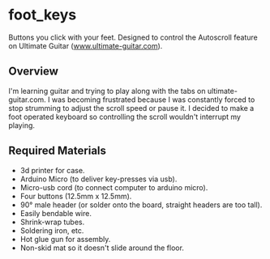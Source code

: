 # foot_keys
Buttons you click with your feet. Designed to control the Autoscroll feature on Ultimate Guitar (www.ultimate-guitar.com).

## Overview

I'm learning guitar and trying to play along with the tabs on ultimate-guitar.com. I was becoming frustrated because I was constantly forced to stop strumming to adjust the scroll speed or pause it. I decided to make a foot operated keyboard so controlling the scroll wouldn't interrupt my playing.

## Required Materials

  * 3d printer for case.
  * Arduino Micro (to deliver key-presses via usb).
  * Micro-usb cord (to connect computer to arduino micro).
  * Four buttons (12.5mm x 12.5mm).
  * 90&deg; male header (or solder onto the board, straight headers are too tall).
  * Easily bendable wire.
  * Shrink-wrap tubes.
  * Soldering iron, etc.
  * Hot glue gun for assembly.
  * Non-skid mat so it doesn't slide around the floor.


